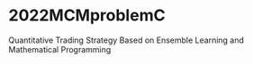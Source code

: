 # 2022MCMproblemC
Quantitative Trading Strategy Based on Ensemble Learning  and Mathematical Programming
